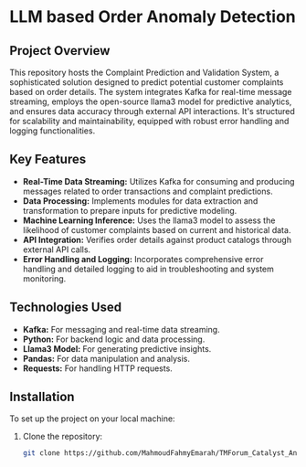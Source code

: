 # LLM based Order Anomaly Detection

## Project Overview

This repository hosts the Complaint Prediction and Validation System, a sophisticated solution designed to predict potential customer complaints based on order details. The system integrates Kafka for real-time message streaming, employs the open-source llama3 model for predictive analytics, and ensures data accuracy through external API interactions. It's structured for scalability and maintainability, equipped with robust error handling and logging functionalities.

## Key Features

- **Real-Time Data Streaming:** Utilizes Kafka for consuming and producing messages related to order transactions and complaint predictions.
- **Data Processing:** Implements modules for data extraction and transformation to prepare inputs for predictive modeling.
- **Machine Learning Inference:** Uses the llama3 model to assess the likelihood of customer complaints based on current and historical data.
- **API Integration:** Verifies order details against product catalogs through external API calls.
- **Error Handling and Logging:** Incorporates comprehensive error handling and detailed logging to aid in troubleshooting and system monitoring.

## Technologies Used

- **Kafka:** For messaging and real-time data streaming.
- **Python:** For backend logic and data processing.
- **Llama3 Model:** For generating predictive insights.
- **Pandas:** For data manipulation and analysis.
- **Requests:** For handling HTTP requests.

## Installation

To set up the project on your local machine:

1. Clone the repository:
   ```bash
   git clone https://github.com/MahmoudFahmyEmarah/TMForum_Catalyst_Anomaly_Detection.git


